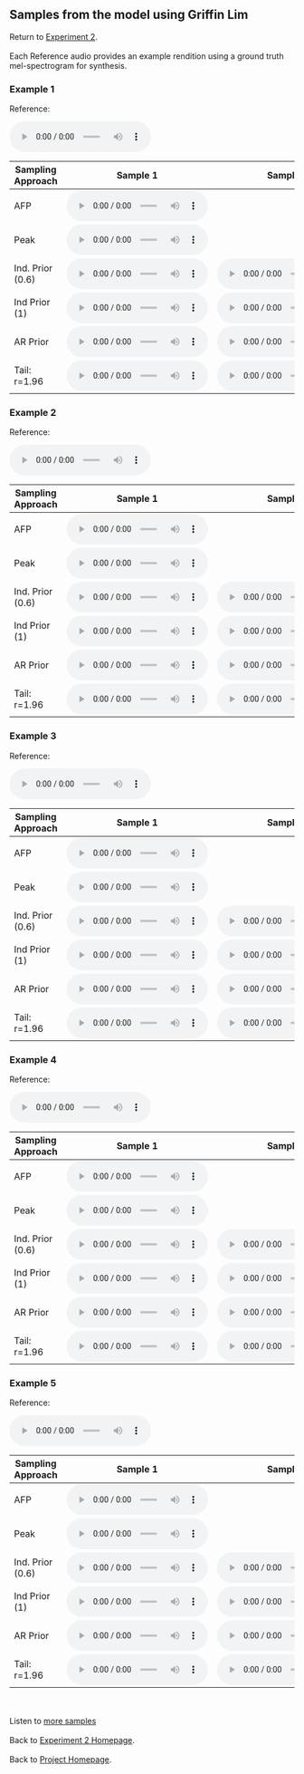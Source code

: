 <!-- exp 3 -->

## Samples from the model using Griffin Lim

Return to [Experiment 2](https://ljlj9.github.io/mscproject/experiment_2_test.html).
<br><br>
Each Reference audio provides an example rendition using a ground truth mel-spectrogram for synthesis.

### Example 1

Reference:        
<p><audio src="Exp3Test/Example1/reference.wav" controls style="width: 250px;"></audio></p>

| Sampling Approach | Sample 1 | Sample 2 | Sample 3 | Sample 4 | Sample 5 |
| --- | --- | --- | --- | --- | --- |
| AFP | <audio src="afp_web_samples/Example1.wav" controls style="width: 250px;"></audio> | | | | |
| Peak  | <audio src="Exp3Test/Example1/mean/sample_1.wav" controls style="width: 250px;"></audio> | | | | |
| Ind. Prior (0.6) | <audio src="Exp3Test/Example1/scaled06/sample_1.wav" controls style="width: 250px;"></audio> | <audio src="Exp3Test/Example1/scaled06/sample_2.wav" controls style="width: 250px;"></audio> | <audio src="Exp3Test/Example1/scaled06/sample_3.wav" controls style="width: 250px;"></audio> | <audio src="Exp3Test/Example1/scaled06/sample_4.wav" controls style="width: 250px;"></audio> | <audio src="Exp3Test/Example1/scaled06/sample_5.wav" controls style="width: 250px;"></audio> |
| Ind Prior (1) | <audio src="Exp3Test/Example1/prior/sample_1.wav" controls style="width: 250px;"></audio> | <audio src="Exp3Test/Example1/prior/sample_2.wav" controls style="width: 250px;"></audio> | <audio src="Exp3Test/Example1/prior/sample_3.wav" controls style="width: 250px;"></audio> | <audio src="Exp3Test/Example1/prior/sample_4.wav" controls style="width: 250px;"></audio> | <audio src="Exp3Test/Example1/prior/sample_5.wav" controls style="width: 250px;"></audio> |
| AR Prior | <audio src="Exp3Test/Example1/ar_prior/sample_1.wav" controls style="width: 250px;"></audio> | <audio src="Exp3Test/Example1/ar_prior/sample_2.wav" controls style="width: 250px;"></audio> | <audio src="Exp3Test/Example1/ar_prior/sample_3.wav" controls style="width: 250px;"></audio> | <audio src="Exp3Test/Example1/ar_prior/sample_4.wav" controls style="width: 250px;"></audio> | <audio src="Exp3Test/Example1/ar_prior/sample_5.wav" controls style="width: 250px;"></audio> |
| Tail: r=1.96 | <audio src="Exp3Test/Example1/tail2/sample_1.wav" controls style="width: 250px;"></audio> | <audio src="Exp3Test/Example1/tail2/sample_2.wav" controls style="width: 250px;"></audio> | <audio src="Exp3Test/Example1/tail2/sample_3.wav" controls style="width: 250px;"></audio> | <audio src="Exp3Test/Example1/tail2/sample_4.wav" controls style="width: 250px;"></audio> | <audio src="Exp3Test/Example1/tail2/sample_5.wav" controls style="width: 250px;"></audio> |

### Example 2

Reference:          
<p><audio src="Exp3Test/Example2/reference.wav" controls style="width: 250px;"></audio></p>

| Sampling Approach | Sample 1 | Sample 2 | Sample 3 | Sample 4 | Sample 5 |
| --- | --- | --- | --- | --- | --- |
| AFP | <audio src="afp_web_samples/Example2.wav" controls style="width: 250px;"></audio> | | | | |
| Peak  | <audio src="Exp3Test/Example2/mean/sample_1.wav" controls style="width: 250px;"></audio> | | | | |
| Ind. Prior (0.6) | <audio src="Exp3Test/Example2/scaled06/sample_1.wav" controls style="width: 250px;"></audio> | <audio src="Exp3Test/Example2/scaled06/sample_2.wav" controls style="width: 250px;"></audio> | <audio src="Exp3Test/Example2/scaled06/sample_3.wav" controls style="width: 250px;"></audio> | <audio src="Exp3Test/Example2/scaled06/sample_4.wav" controls style="width: 250px;"></audio> | <audio src="Exp3Test/Example2/scaled06/sample_5.wav" controls style="width: 250px;"></audio> |
| Ind Prior (1) | <audio src="Exp3Test/Example2/prior/sample_1.wav" controls style="width: 250px;"></audio> | <audio src="Exp3Test/Example2/prior/sample_2.wav" controls style="width: 250px;"></audio> | <audio src="Exp3Test/Example2/prior/sample_3.wav" controls style="width: 250px;"></audio> | <audio src="Exp3Test/Example2/prior/sample_4.wav" controls style="width: 250px;"></audio> | <audio src="Exp3Test/Example2/prior/sample_5.wav" controls style="width: 250px;"></audio> |
| AR Prior | <audio src="Exp3Test/Example2/ar_prior/sample_1.wav" controls style="width: 250px;"></audio> | <audio src="Exp3Test/Example2/ar_prior/sample_2.wav" controls style="width: 250px;"></audio> | <audio src="Exp3Test/Example2/ar_prior/sample_3.wav" controls style="width: 250px;"></audio> | <audio src="Exp3Test/Example2/ar_prior/sample_4.wav" controls style="width: 250px;"></audio> | <audio src="Exp3Test/Example2/ar_prior/sample_5.wav" controls style="width: 250px;"></audio> |
| Tail: r=1.96 | <audio src="Exp3Test/Example2/tail2/sample_1.wav" controls style="width: 250px;"></audio> | <audio src="Exp3Test/Example2/tail2/sample_2.wav" controls style="width: 250px;"></audio> | <audio src="Exp3Test/Example2/tail2/sample_3.wav" controls style="width: 250px;"></audio> | <audio src="Exp3Test/Example2/tail2/sample_4.wav" controls style="width: 250px;"></audio> | <audio src="Exp3Test/Example2/tail2/sample_5.wav" controls style="width: 250px;"></audio> |

### Example 3

Reference:          
<p><audio src="Exp3Test/Example3/reference.wav" controls style="width: 250px;"></audio></p>

| Sampling Approach | Sample 1 | Sample 2 | Sample 3 | Sample 4 | Sample 5 |
| --- | --- | --- | --- | --- | --- |
| AFP | <audio src="afp_web_samples/Example3.wav" controls style="width: 250px;"></audio> | | | | |
| Peak  | <audio src="Exp3Test/Example3/mean/sample_1.wav" controls style="width: 250px;"></audio> | | | | |
| Ind. Prior (0.6) | <audio src="Exp3Test/Example3/scaled06/sample_1.wav" controls style="width: 250px;"></audio> | <audio src="Exp3Test/Example3/scaled06/sample_2.wav" controls style="width: 250px;"></audio> | <audio src="Exp3Test/Example3/scaled06/sample_3.wav" controls style="width: 250px;"></audio> | <audio src="Exp3Test/Example3/scaled06/sample_4.wav" controls style="width: 250px;"></audio> | <audio src="Exp3Test/Example3/scaled06/sample_5.wav" controls style="width: 250px;"></audio> |
| Ind Prior (1) | <audio src="Exp3Test/Example3/prior/sample_1.wav" controls style="width: 250px;"></audio> | <audio src="Exp3Test/Example3/prior/sample_2.wav" controls style="width: 250px;"></audio> | <audio src="Exp3Test/Example3/prior/sample_3.wav" controls style="width: 250px;"></audio> | <audio src="Exp3Test/Example3/prior/sample_4.wav" controls style="width: 250px;"></audio> | <audio src="Exp3Test/Example3/prior/sample_5.wav" controls style="width: 250px;"></audio> |
| AR Prior | <audio src="Exp3Test/Example3/ar_prior/sample_1.wav" controls style="width: 250px;"></audio> | <audio src="Exp3Test/Example3/ar_prior/sample_2.wav" controls style="width: 250px;"></audio> | <audio src="Exp3Test/Example3/ar_prior/sample_3.wav" controls style="width: 250px;"></audio> | <audio src="Exp3Test/Example3/ar_prior/sample_4.wav" controls style="width: 250px;"></audio> | <audio src="Exp3Test/Example3/ar_prior/sample_5.wav" controls style="width: 250px;"></audio> |
| Tail: r=1.96 | <audio src="Exp3Test/Example3/tail2/sample_1.wav" controls style="width: 250px;"></audio> | <audio src="Exp3Test/Example3/tail2/sample_2.wav" controls style="width: 250px;"></audio> | <audio src="Exp3Test/Example3/tail2/sample_3.wav" controls style="width: 250px;"></audio> | <audio src="Exp3Test/Example3/tail2/sample_4.wav" controls style="width: 250px;"></audio> | <audio src="Exp3Test/Example3/tail2/sample_5.wav" controls style="width: 250px;"></audio> |

### Example 4

Reference:          
<p><audio src="Exp3Test/Example4/reference.wav" controls style="width: 250px;"></audio></p>

| Sampling Approach | Sample 1 | Sample 2 | Sample 3 | Sample 4 | Sample 5 |
| --- | --- | --- | --- | --- | --- |
| AFP | <audio src="afp_web_samples/Example4.wav" controls style="width: 250px;"></audio> | | | | |
| Peak  | <audio src="Exp3Test/Example4/mean/sample_1.wav" controls style="width: 250px;"></audio> | | | | |
| Ind. Prior (0.6) | <audio src="Exp3Test/Example4/scaled06/sample_1.wav" controls style="width: 250px;"></audio> | <audio src="Exp3Test/Example4/scaled06/sample_2.wav" controls style="width: 250px;"></audio> | <audio src="Exp3Test/Example4/scaled06/sample_3.wav" controls style="width: 250px;"></audio> | <audio src="Exp3Test/Example4/scaled06/sample_4.wav" controls style="width: 250px;"></audio> | <audio src="Exp3Test/Example4/scaled06/sample_5.wav" controls style="width: 250px;"></audio> |
| Ind Prior (1) | <audio src="Exp3Test/Example4/prior/sample_1.wav" controls style="width: 250px;"></audio> | <audio src="Exp3Test/Example4/prior/sample_2.wav" controls style="width: 250px;"></audio> | <audio src="Exp3Test/Example4/prior/sample_3.wav" controls style="width: 250px;"></audio> | <audio src="Exp3Test/Example4/prior/sample_4.wav" controls style="width: 250px;"></audio> | <audio src="Exp3Test/Example4/prior/sample_5.wav" controls style="width: 250px;"></audio> |
| AR Prior | <audio src="Exp3Test/Example4/ar_prior/sample_1.wav" controls style="width: 250px;"></audio> | <audio src="Exp3Test/Example4/ar_prior/sample_2.wav" controls style="width: 250px;"></audio> | <audio src="Exp3Test/Example4/ar_prior/sample_3.wav" controls style="width: 250px;"></audio> | <audio src="Exp3Test/Example4/ar_prior/sample_4.wav" controls style="width: 250px;"></audio> | <audio src="Exp3Test/Example4/ar_prior/sample_5.wav" controls style="width: 250px;"></audio> |
| Tail: r=1.96 | <audio src="Exp3Test/Example4/tail2/sample_1.wav" controls style="width: 250px;"></audio> | <audio src="Exp3Test/Example4/tail2/sample_2.wav" controls style="width: 250px;"></audio> | <audio src="Exp3Test/Example4/tail2/sample_3.wav" controls style="width: 250px;"></audio> | <audio src="Exp3Test/Example4/tail2/sample_4.wav" controls style="width: 250px;"></audio> | <audio src="Exp3Test/Example4/tail2/sample_5.wav" controls style="width: 250px;"></audio> |

### Example 5

Reference:          
<p><audio src="Exp3Test/Example5/reference.wav" controls style="width: 250px;"></audio></p>

| Sampling Approach | Sample 1 | Sample 2 | Sample 3 | Sample 4 | Sample 5 |
| --- | --- | --- | --- | --- | --- |
| AFP | <audio src="afp_web_samples/Example5.wav" controls style="width: 250px;"></audio> | | | | |
| Peak  | <audio src="Exp3Test/Example5/mean/sample_1.wav" controls style="width: 250px;"></audio> | | | | |
| Ind. Prior (0.6) | <audio src="Exp3Test/Example5/scaled06/sample_1.wav" controls style="width: 250px;"></audio> | <audio src="Exp3Test/Example5/scaled06/sample_2.wav" controls style="width: 250px;"></audio> | <audio src="Exp3Test/Example5/scaled06/sample_3.wav" controls style="width: 250px;"></audio> | <audio src="Exp3Test/Example5/scaled06/sample_4.wav" controls style="width: 250px;"></audio> | <audio src="Exp3Test/Example5/scaled06/sample_5.wav" controls style="width: 250px;"></audio> |
| Ind Prior (1) | <audio src="Exp3Test/Example5/prior/sample_1.wav" controls style="width: 250px;"></audio> | <audio src="Exp3Test/Example5/prior/sample_2.wav" controls style="width: 250px;"></audio> | <audio src="Exp3Test/Example5/prior/sample_3.wav" controls style="width: 250px;"></audio> | <audio src="Exp3Test/Example5/prior/sample_4.wav" controls style="width: 250px;"></audio> | <audio src="Exp3Test/Example5/prior/sample_5.wav" controls style="width: 250px;"></audio> |
| AR Prior | <audio src="Exp3Test/Example5/ar_prior/sample_1.wav" controls style="width: 250px;"></audio> | <audio src="Exp3Test/Example5/ar_prior/sample_2.wav" controls style="width: 250px;"></audio> | <audio src="Exp3Test/Example5/ar_prior/sample_3.wav" controls style="width: 250px;"></audio> | <audio src="Exp3Test/Example5/ar_prior/sample_4.wav" controls style="width: 250px;"></audio> | <audio src="Exp3Test/Example5/ar_prior/sample_5.wav" controls style="width: 250px;"></audio> |
| Tail: r=1.96 | <audio src="Exp3Test/Example5/tail2/sample_1.wav" controls style="width: 250px;"></audio> | <audio src="Exp3Test/Example5/tail2/sample_2.wav" controls style="width: 250px;"></audio> | <audio src="Exp3Test/Example5/tail2/sample_3.wav" controls style="width: 250px;"></audio> | <audio src="Exp3Test/Example5/tail2/sample_4.wav" controls style="width: 250px;"></audio> | <audio src="Exp3Test/Example5/tail2/sample_5.wav" controls style="width: 250px;"></audio> |



<br><br>
Listen to [more samples](https://ljlj9.github.io/mscproject/experiment_2_ii.html)
<br><br>
Back to [Experiment 2 Homepage](https://ljlj9.github.io/mscproject/experiment_2_test.html).
<br><br>
Back to [Project Homepage](https://ljlj9.github.io/mscproject/index.html).
